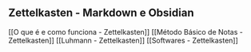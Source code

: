 ## Zettelkasten - Markdown e Obsidian 

[[O que é e como funciona - Zettelkasten]]
[[Método Básico de Notas - Zettelkasten]]
[[Luhmann - Zettelkasten]]
[[Softwares - Zettelkasten]]